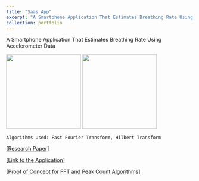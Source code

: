 ```yaml
---
title: "Saas App"
excerpt: "A Smartphone Application That Estimates Breathing Rate Using Accelerometer Data"
collection: portfolio
---
```


A Smartphone Application That Estimates Breathing Rate Using Accelerometer Data

<p float="left">
	<img src="{{ site.url }}{{ site.baseurl }}/images/saas1.png" alt="" width="200" />
	<img src="{{ site.url }}{{ site.baseurl }}/images/saas2.png" alt="" width="200" />
</p>

`Algorithms Used: Fast Fourier Transform, Hilbert Transform`

<a href="{{ site.url }}{{ site.baseurl }}/publication/2009-10-01-paper-title-number-1" target="_blank">[Research Paper]</a>

<a href="" target="_blank">[Link to the Application]</a>

<a href="https://github.com/ayushrajdahal/BreathingRateAlgorithms" target="_blank">[Proof of Concept for FFT and Peak Count Algorithms]</a>
